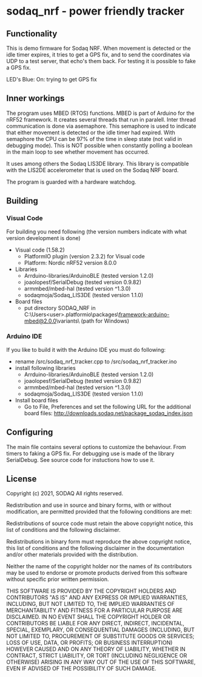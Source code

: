 # sodaq_nrf - power friendly tracker
## Functionality
This is demo firmware for Sodaq NRF.
When movement is detected or the idle timer expires, it tries to get a GPS fix, and to
send the coordinates via UDP to a test server, that echo's them back.
For testing it is possible to fake a GPS fix.

LED's
Blue: On: trying to get GPS fix

## Inner workings
The program uses MBED (RTOS) functions. MBED is part of Arduino for the nRF52 framework.
It creates several threads that run in paralell. Inter thread communication is done via asemaphore.
This semaphore is used to indicate that either movement is detected or the idle timer had expired. With semaphore the CPU can be 97% of the time in sleep state (not valid in debugging mode). This is NOT possible when constantly polling a boolean in the main loop to see whether movement has occurred.

It uses among others the Sodaq LIS3DE library. This library is compatible with the LIS2DE accelerometer that is used on the Sodaq NRF board.

The program is guarded with a hardware watchdog.

## Building
### Visual Code
For building you need following (the version numbers indicate with what version development is done) 
* Visual code (1.58.2) 
    * PlatformIO plugin (version 2.3.2) for Visual code
    * Platform: Nordic nRF52 version 8.0.0
* Libraries
    * Arrduino-libraries/ArduinoBLE (tested version 1.2.0)
    * joaolopesf/SerialDebug (tested version 0.9.82)
    * armmbed/mbed-hal (tested version ^1.3.0)
    * sodaqmoja/Sodaq_LIS3DE (tested version 1.1.0)
* Board files
    * put directory SODAQ_NRF in C:\Users\<user>\.platformio\packages\framework-arduino-mbed@2.0.0\variants\ (path for Windows)


### Arduino IDE
If you like to build it with the Arduino IDE you must do following:
* rename /src/sodaq_nrf_tracker.cpp to /src/sodaq_nrf_tracker.ino
* install following libraries
    * Arrduino-libraries/ArduinoBLE (tested version 1.2.0)
    * joaolopesf/SerialDebug (tested version 0.9.82)
    * armmbed/mbed-hal (tested version ^1.3.0)
    * sodaqmoja/Sodaq_LIS3DE (tested version 1.1.0)
* Install board files
    * Go to File, Preferences and set the following URL for the additional board files: http://downloads.sodaq.net/package_sodaq_index.json


## Configuring
The main file contains several options to customize the behaviour. From timers to faking a GPS fix.
For debugging use is made of the library SerialDebug. See source code for instuctions how to use it.

## License
Copyright (c) 2021, SODAQ All rights reserved.

Redistribution and use in source and binary forms, with or without modification, are permitted provided that the following conditions are met:

Redistributions of source code must retain the above copyright notice, this list of conditions and the following disclaimer.

Redistributions in binary form must reproduce the above copyright notice, this list of conditions and the following disclaimer in the documentation and/or other materials provided with the distribution.

Neither the name of the copyright holder nor the names of its contributors may be used to endorse or promote products derived from this software without specific prior written permission.

THIS SOFTWARE IS PROVIDED BY THE COPYRIGHT HOLDERS AND CONTRIBUTORS "AS IS" AND ANY EXPRESS OR IMPLIED WARRANTIES, INCLUDING, BUT NOT LIMITED TO, THE IMPLIED WARRANTIES OF MERCHANTABILITY AND FITNESS FOR A PARTICULAR PURPOSE ARE DISCLAIMED. IN NO EVENT SHALL THE COPYRIGHT HOLDER OR CONTRIBUTORS BE LIABLE FOR ANY DIRECT, INDIRECT, INCIDENTAL, SPECIAL, EXEMPLARY, OR CONSEQUENTIAL DAMAGES (INCLUDING, BUT NOT LIMITED TO, PROCUREMENT OF SUBSTITUTE GOODS OR SERVICES; LOSS OF USE, DATA, OR PROFITS; OR BUSINESS INTERRUPTION) HOWEVER CAUSED AND ON ANY THEORY OF LIABILITY, WHETHER IN CONTRACT, STRICT LIABILITY, OR TORT (INCLUDING NEGLIGENCE OR OTHERWISE) ARISING IN ANY WAY OUT OF THE USE OF THIS SOFTWARE, EVEN IF ADVISED OF THE POSSIBILITY OF SUCH DAMAGE.